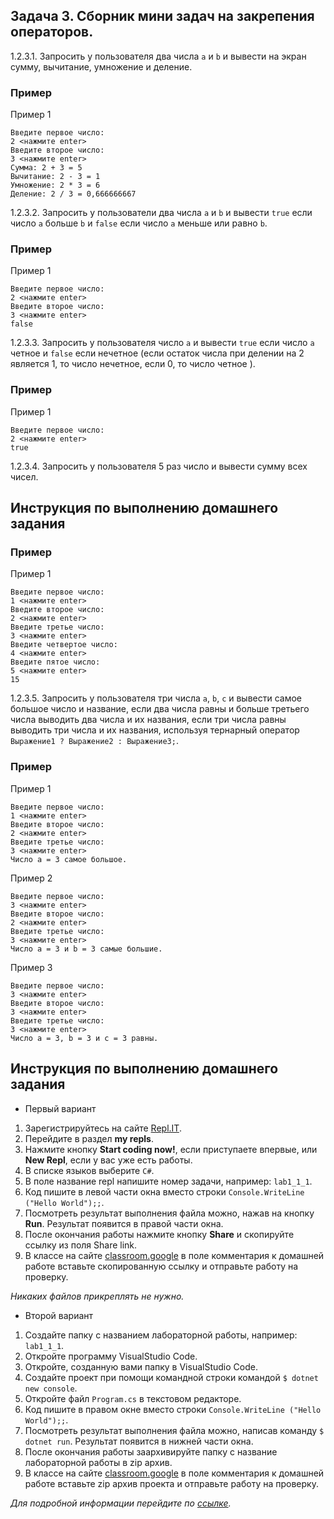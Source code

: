 ## Задача 3. Сборник мини задач на закрепения операторов. 

1.2.3.1. Запросить у пользователя два числа `a` и `b` и вывести на экран сумму, вычитание, умножение и деление.

### Пример
Пример 1
```
Введите первое число:
2 <нажмите enter>
Введите второе число:
3 <нажмите enter>
Сумма: 2 + 3 = 5
Вычитание: 2 - 3 = 1
Умножение: 2 * 3 = 6
Деление: 2 / 3 = 0,666666667
```
1.2.3.2. Запросить у пользователи два числа `а` и `b` и вывести `true` если число `a` больше `b` и `false` если число `а` меньше или равно `b`.

### Пример
Пример 1
```
Введите первое число:
2 <нажмите enter>
Введите второе число:
3 <нажмите enter>
false
```

1.2.3.3. Запросить у пользователя число `а` и вывести `true` если число `а` четное и `false` если нечетное (если остаток числа при делении на 2 является 1, то число нечетное, если 0, то число четное ).

### Пример
Пример 1
```
Введите первое число:
2 <нажмите enter>
true
```
1.2.3.4. Запросить у пользователя 5 раз число и вывести сумму всех чисел.
## Инструкция по выполнению домашнего задания

### Пример
Пример 1
```
Введите первое число:
1 <нажмите enter>
Введите второе число:
2 <нажмите enter>
Введите третье число:
3 <нажмите enter>
Введите четвертое число:
4 <нажмите enter>
Введите пятое число:
5 <нажмите enter>
15
```
1.2.3.5. Запросить у пользователя три числа `a`, `b`, `c` и вывести самое большое число и название, если два числа равны и больше третьего числа выводить два числа и их названия, если три числа равны выводить три числа и их названия, используя тернарный оператор `Выражение1 ? Выражение2 : ВыражениеЗ;`.

### Пример

Пример 1
```
Введите первое число:
1 <нажмите enter>
Введите второе число:
2 <нажмите enter>
Введите третье число:
3 <нажмите enter>
Число a = 3 самое большое.
```
Пример 2
```
Введите первое число:
3 <нажмите enter>
Введите второе число:
2 <нажмите enter>
Введите третье число:
3 <нажмите enter>
Число a = 3 и b = 3 самые большие.
```
Пример 3
```
Введите первое число:
3 <нажмите enter>
Введите второе число:
3 <нажмите enter>
Введите третье число:
3 <нажмите enter>
Число a = 3, b = 3 и с = 3 равны.
```

## Инструкция по выполнению домашнего задания

- Первый вариант

1. Зарегистрируйтесь на сайте <a href="http://repl.it/" target="_blank">Repl.IT</a>.
2. Перейдите в раздел **my repls**.
3. Нажмите кнопку **Start coding now!**, если приступаете впервые, или **New Repl**, если у вас уже есть работы.
4. В списке языков выберите `C#`.
5. В поле название repl напишите номер задачи, например: `lab1_1_1`.
6. Код пишите в левой части окна вместо строки `Console.WriteLine ("Hello World");;`.
7. Посмотреть результат выполнения файла можно, нажав на кнопку **Run**. Результат появится в правой части окна.
8. После окончания работы нажмите кнопку **Share** и скопируйте ссылку из поля Share link.
9. В классе на сайте <a href="https://classroom.google.com/c/MjM5MzEwOTA3NTJa" target="_blank">classroom.google</a> в поле комментария к домашней работе вставьте скопированную ссылку и отправьте работу на проверку.

*Никаких файлов прикреплять не нужно.*

- Второй вариант

1. Создайте папку с названием лабораторной работы, например: `lab1_1_1`.
2. Откройте программу VisualStudio Code.
3. Откройте, созданную вами папку в VisualStudio Code.
3. Создайте проект при помощи командной строки командой 
`$ dotnet new console`.
4. Откройте файл `Program.cs` в текстовом редакторе.
5. Код пишите в правом окне вместо строки `Console.WriteLine ("Hello World");;`.
6. Посмотреть результат выполнения файла можно, написав команду `$ dotnet run`. Результат появится в нижней части окна.
7. После окончания работы заархивируйте папку с название лабораторной работы в zip архив.
8. В классе на сайте <a href="https://classroom.google.com/c/MjM5MzEwOTA3NTJa" target="_blank">classroom.google</a> в поле комментария к домашней работе вставьте zip архив проекта и отправьте работу на проверку.

*Для подробной информации перейдите по <a href="https://docs.microsoft.com/ru-ru/dotnet/core/tutorials/with-visual-studio-code" target="_blank">ссылке</a>.*